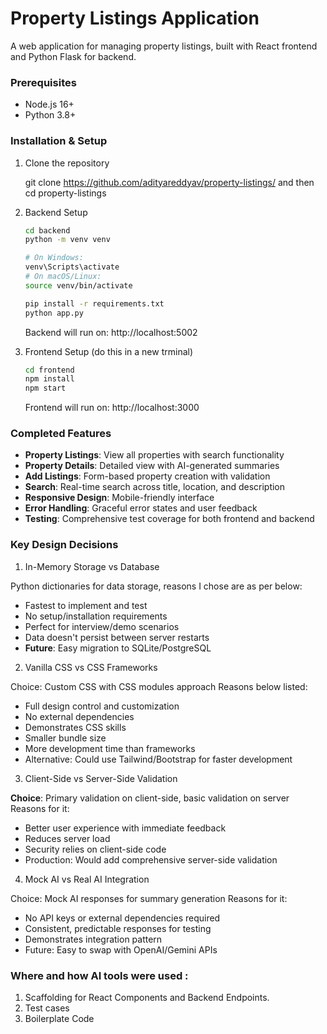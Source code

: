 # Property Listings Application

A web application for managing property listings, built with React frontend and Python Flask for backend.

### Prerequisites

- Node.js 16+
- Python 3.8+

### Installation & Setup

1. Clone the repository

   git clone https://github.com/adityareddyav/property-listings/ and then
   cd property-listings

2. Backend Setup

   ```bash
   cd backend
   python -m venv venv

   # On Windows:
   venv\Scripts\activate
   # On macOS/Linux:
   source venv/bin/activate

   pip install -r requirements.txt
   python app.py
   ```

   Backend will run on: http://localhost:5002

3. Frontend Setup (do this in a new trminal)

   ```bash
   cd frontend
   npm install
   npm start
   ```

   Frontend will run on: http://localhost:3000

### Completed Features

- **Property Listings**: View all properties with search functionality
- **Property Details**: Detailed view with AI-generated summaries
- **Add Listings**: Form-based property creation with validation
- **Search**: Real-time search across title, location, and description
- **Responsive Design**: Mobile-friendly interface
- **Error Handling**: Graceful error states and user feedback
- **Testing**: Comprehensive test coverage for both frontend and backend


### Key Design Decisions

1.  In-Memory Storage vs Database

Python dictionaries for data storage, reasons I chose are as per below:

- Fastest to implement and test
- No setup/installation requirements
- Perfect for interview/demo scenarios
- Data doesn't persist between server restarts
- **Future**: Easy migration to SQLite/PostgreSQL

2.  Vanilla CSS vs CSS Frameworks

Choice: Custom CSS with CSS modules approach
Reasons below listed:

- Full design control and customization
- No external dependencies
- Demonstrates CSS skills
- Smaller bundle size
- More development time than frameworks
- Alternative: Could use Tailwind/Bootstrap for faster development

3.  Client-Side vs Server-Side Validation

**Choice**: Primary validation on client-side, basic validation on server
Reasons for it:

- Better user experience with immediate feedback
- Reduces server load
- Security relies on client-side code
- Production: Would add comprehensive server-side validation

4. Mock AI vs Real AI Integration

Choice: Mock AI responses for summary generation
Reasons for it:

- No API keys or external dependencies required
- Consistent, predictable responses for testing
- Demonstrates integration pattern
- Future: Easy to swap with OpenAI/Gemini APIs

### Where and how AI tools were used :

1. Scaffolding for React Components and Backend Endpoints.
2. Test cases
3. Boilerplate Code

